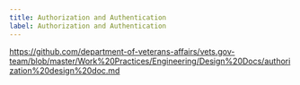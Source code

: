 ```yaml
---
title: Authorization and Authentication
label: Authorization and Authentication
---
```

https://github.com/department-of-veterans-affairs/vets.gov-team/blob/master/Work%20Practices/Engineering/Design%20Docs/authorization%20design%20doc.md
